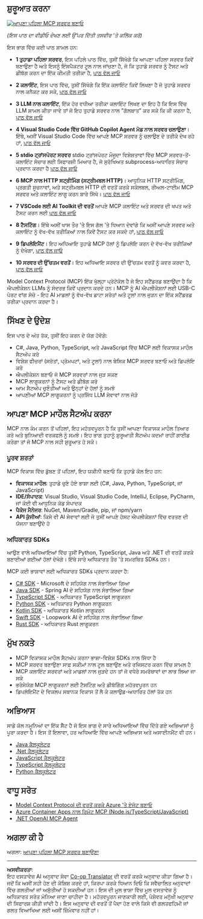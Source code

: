 <!--
CO_OP_TRANSLATOR_METADATA:
{
  "original_hash": "94b861de00829c34912ac36140f6183e",
  "translation_date": "2025-10-06T14:04:24+00:00",
  "source_file": "03-GettingStarted/README.md",
  "language_code": "pa"
}
-->
## ਸ਼ੁਰੂਆਤ ਕਰਨਾ  

[![ਆਪਣਾ ਪਹਿਲਾ MCP ਸਰਵਰ ਬਣਾਓ](../../../translated_images/04.0ea920069efd979a0b2dad51e72c1df7ead9c57b3305796068a6cee1f0dd6674.pa.png)](https://youtu.be/sNDZO9N4m9Y)

_(ਇਸ ਪਾਠ ਦਾ ਵੀਡੀਓ ਦੇਖਣ ਲਈ ਉੱਪਰ ਦਿੱਤੀ ਤਸਵੀਰ 'ਤੇ ਕਲਿੱਕ ਕਰੋ)_

ਇਸ ਭਾਗ ਵਿੱਚ ਕਈ ਪਾਠ ਸ਼ਾਮਲ ਹਨ:

- **1 ਤੁਹਾਡਾ ਪਹਿਲਾ ਸਰਵਰ**, ਇਸ ਪਹਿਲੇ ਪਾਠ ਵਿੱਚ, ਤੁਸੀਂ ਸਿੱਖੋਗੇ ਕਿ ਆਪਣਾ ਪਹਿਲਾ ਸਰਵਰ ਕਿਵੇਂ ਬਣਾਉਣਾ ਹੈ ਅਤੇ ਇਸਨੂੰ ਇੰਸਪੈਕਟਰ ਟੂਲ ਨਾਲ ਜਾਂਚਣਾ ਹੈ, ਜੋ ਕਿ ਤੁਹਾਡੇ ਸਰਵਰ ਨੂੰ ਟੈਸਟ ਅਤੇ ਡੀਬੱਗ ਕਰਨ ਦਾ ਇੱਕ ਕੀਮਤੀ ਤਰੀਕਾ ਹੈ, [ਪਾਠ ਵੱਲ ਜਾਓ](01-first-server/README.md)

- **2 ਕਲਾਇੰਟ**, ਇਸ ਪਾਠ ਵਿੱਚ, ਤੁਸੀਂ ਸਿੱਖੋਗੇ ਕਿ ਇੱਕ ਕਲਾਇੰਟ ਕਿਵੇਂ ਲਿਖਣਾ ਹੈ ਜੋ ਤੁਹਾਡੇ ਸਰਵਰ ਨਾਲ ਕਨੈਕਟ ਕਰ ਸਕੇ, [ਪਾਠ ਵੱਲ ਜਾਓ](02-client/README.md)

- **3 LLM ਨਾਲ ਕਲਾਇੰਟ**, ਇੱਕ ਹੋਰ ਵਧੀਆ ਤਰੀਕਾ ਕਲਾਇੰਟ ਲਿਖਣ ਦਾ ਇਹ ਹੈ ਕਿ ਇਸ ਵਿੱਚ LLM ਸ਼ਾਮਲ ਕੀਤਾ ਜਾਵੇ ਤਾਂ ਜੋ ਇਹ ਤੁਹਾਡੇ ਸਰਵਰ ਨਾਲ "ਗੱਲਬਾਤ" ਕਰ ਸਕੇ ਕਿ ਕੀ ਕਰਨਾ ਹੈ, [ਪਾਠ ਵੱਲ ਜਾਓ](03-llm-client/README.md)

- **4 Visual Studio Code ਵਿੱਚ GitHub Copilot Agent ਮੋਡ ਨਾਲ ਸਰਵਰ ਚਲਾਉਣਾ**। ਇੱਥੇ, ਅਸੀਂ Visual Studio Code ਵਿੱਚ ਆਪਣੇ MCP ਸਰਵਰ ਨੂੰ ਚਲਾਉਣ ਦੇ ਤਰੀਕੇ ਦੇਖ ਰਹੇ ਹਾਂ, [ਪਾਠ ਵੱਲ ਜਾਓ](04-vscode/README.md)

- **5 stdio ਟ੍ਰਾਂਸਪੋਰਟ ਸਰਵਰ** stdio ਟ੍ਰਾਂਸਪੋਰਟ ਮੌਜੂਦਾ ਵਿਸ਼ੇਸ਼ਤਾਵਾਂ ਵਿੱਚ MCP ਸਰਵਰ-ਤੋਂ-ਕਲਾਇੰਟ ਸੰਚਾਰ ਲਈ ਸਿਫਾਰਸ਼ੀ ਮਿਆਰ ਹੈ, ਜੋ ਸੁਰੱਖਿਅਤ subprocess-ਅਧਾਰਿਤ ਸੰਚਾਰ ਪ੍ਰਦਾਨ ਕਰਦਾ ਹੈ [ਪਾਠ ਵੱਲ ਜਾਓ](05-stdio-server/README.md)

- **6 MCP ਨਾਲ HTTP ਸਟ੍ਰੀਮਿੰਗ (ਸਟ੍ਰੀਮਬਲ HTTP)**। ਆਧੁਨਿਕ HTTP ਸਟ੍ਰੀਮਿੰਗ, ਪ੍ਰਗਤੀ ਸੂਚਨਾਵਾਂ, ਅਤੇ ਸਟ੍ਰੀਮਬਲ HTTP ਦੀ ਵਰਤੋਂ ਕਰਕੇ ਸਕੇਲਬਲ, ਰੀਅਲ-ਟਾਈਮ MCP ਸਰਵਰ ਅਤੇ ਕਲਾਇੰਟ ਲਾਗੂ ਕਰਨ ਬਾਰੇ ਸਿੱਖੋ। [ਪਾਠ ਵੱਲ ਜਾਓ](06-http-streaming/README.md)

- **7 VSCode ਲਈ AI Toolkit ਦੀ ਵਰਤੋਂ** ਆਪਣੇ MCP ਕਲਾਇੰਟ ਅਤੇ ਸਰਵਰ ਦੀ ਖਪਤ ਅਤੇ ਟੈਸਟ ਕਰਨ ਲਈ [ਪਾਠ ਵੱਲ ਜਾਓ](07-aitk/README.md)

- **8 ਟੈਸਟਿੰਗ**। ਇੱਥੇ ਅਸੀਂ ਖਾਸ ਤੌਰ 'ਤੇ ਇਸ ਗੱਲ 'ਤੇ ਧਿਆਨ ਦੇਵਾਂਗੇ ਕਿ ਅਸੀਂ ਆਪਣੇ ਸਰਵਰ ਅਤੇ ਕਲਾਇੰਟ ਨੂੰ ਵੱਖ-ਵੱਖ ਤਰੀਕਿਆਂ ਨਾਲ ਕਿਵੇਂ ਟੈਸਟ ਕਰ ਸਕਦੇ ਹਾਂ, [ਪਾਠ ਵੱਲ ਜਾਓ](08-testing/README.md)

- **9 ਡਿਪਲੋਇਮੈਂਟ**। ਇਹ ਅਧਿਆਇ ਤੁਹਾਡੇ MCP ਹੱਲਾਂ ਨੂੰ ਡਿਪਲੋਇ ਕਰਨ ਦੇ ਵੱਖ-ਵੱਖ ਤਰੀਕਿਆਂ ਨੂੰ ਦੇਖੇਗਾ, [ਪਾਠ ਵੱਲ ਜਾਓ](09-deployment/README.md)

- **10 ਸਰਵਰ ਦੀ ਉੱਚਤਮ ਵਰਤੋਂ**। ਇਹ ਅਧਿਆਇ ਸਰਵਰ ਦੀ ਉੱਚਤਮ ਵਰਤੋਂ ਨੂੰ ਕਵਰ ਕਰਦਾ ਹੈ, [ਪਾਠ ਵੱਲ ਜਾਓ](./10-advanced/README.md)

Model Context Protocol (MCP) ਇੱਕ ਖੁੱਲ੍ਹਾ ਪ੍ਰੋਟੋਕੋਲ ਹੈ ਜੋ ਇਹ ਸਟੈਂਡਰਡ ਬਣਾਉਂਦਾ ਹੈ ਕਿ ਐਪਲੀਕੇਸ਼ਨ LLMs ਨੂੰ ਸੰਦਰਭ ਕਿਵੇਂ ਪ੍ਰਦਾਨ ਕਰਦੇ ਹਨ। MCP ਨੂੰ AI ਐਪਲੀਕੇਸ਼ਨਾਂ ਲਈ USB-C ਪੋਰਟ ਵਾਂਗ ਸੋਚੋ - ਇਹ AI ਮਾਡਲਾਂ ਨੂੰ ਵੱਖ-ਵੱਖ ਡਾਟਾ ਸਰੋਤਾਂ ਅਤੇ ਟੂਲਾਂ ਨਾਲ ਜੁੜਨ ਦਾ ਇੱਕ ਸਟੈਂਡਰਡ ਤਰੀਕਾ ਪ੍ਰਦਾਨ ਕਰਦਾ ਹੈ।

## ਸਿੱਖਣ ਦੇ ਉਦੇਸ਼

ਇਸ ਪਾਠ ਦੇ ਅੰਤ ਤੱਕ, ਤੁਸੀਂ ਇਹ ਕਰਨ ਦੇ ਯੋਗ ਹੋਵੋਗੇ:

- C#, Java, Python, TypeScript, ਅਤੇ JavaScript ਵਿੱਚ MCP ਲਈ ਵਿਕਾਸਕ ਮਾਹੌਲ ਸੈਟਅੱਪ ਕਰੋ
- ਵਿਸ਼ੇਸ਼ ਫੀਚਰਾਂ (ਸਰੋਤਾਂ, ਪ੍ਰੋਮਪਟਾਂ, ਅਤੇ ਟੂਲਾਂ) ਨਾਲ ਬੇਸਿਕ MCP ਸਰਵਰ ਬਣਾਓ ਅਤੇ ਡਿਪਲੋਇ ਕਰੋ
- ਐਪਲੀਕੇਸ਼ਨ ਬਣਾਓ ਜੋ MCP ਸਰਵਰਾਂ ਨਾਲ ਜੁੜ ਸਕਣ
- MCP ਲਾਗੂਕਰਨਾਂ ਨੂੰ ਟੈਸਟ ਅਤੇ ਡੀਬੱਗ ਕਰੋ
- ਆਮ ਸੈਟਅੱਪ ਚੁਣੌਤੀਆਂ ਅਤੇ ਉਨ੍ਹਾਂ ਦੇ ਹੱਲਾਂ ਨੂੰ ਸਮਝੋ
- ਆਪਣੀਆਂ MCP ਲਾਗੂਕਰਨਾਂ ਨੂੰ ਪ੍ਰਸਿੱਧ LLM ਸੇਵਾਵਾਂ ਨਾਲ ਜੋੜੋ

## ਆਪਣਾ MCP ਮਾਹੌਲ ਸੈਟਅੱਪ ਕਰਨਾ

MCP ਨਾਲ ਕੰਮ ਕਰਨ ਤੋਂ ਪਹਿਲਾਂ, ਇਹ ਮਹੱਤਵਪੂਰਨ ਹੈ ਕਿ ਤੁਸੀਂ ਆਪਣਾ ਵਿਕਾਸਕ ਮਾਹੌਲ ਤਿਆਰ ਕਰੋ ਅਤੇ ਬੁਨਿਆਦੀ ਵਰਕਫਲੋ ਨੂੰ ਸਮਝੋ। ਇਹ ਭਾਗ ਤੁਹਾਨੂੰ ਸ਼ੁਰੂਆਤੀ ਸੈਟਅੱਪ ਕਦਮਾਂ ਰਾਹੀਂ ਗਾਈਡ ਕਰੇਗਾ ਤਾਂ ਜੋ MCP ਨਾਲ ਸਹੀ ਸ਼ੁਰੂਆਤ ਹੋ ਸਕੇ।

### ਪੂਰਵ ਸ਼ਰਤਾਂ

MCP ਵਿਕਾਸ ਵਿੱਚ ਡੁੱਬਣ ਤੋਂ ਪਹਿਲਾਂ, ਇਹ ਯਕੀਨੀ ਬਣਾਓ ਕਿ ਤੁਹਾਡੇ ਕੋਲ ਇਹ ਹਨ:

- **ਵਿਕਾਸਕ ਮਾਹੌਲ**: ਤੁਹਾਡੇ ਚੁਣੇ ਹੋਏ ਭਾਸ਼ਾ ਲਈ (C#, Java, Python, TypeScript, ਜਾਂ JavaScript)
- **IDE/ਸੰਪਾਦਕ**: Visual Studio, Visual Studio Code, IntelliJ, Eclipse, PyCharm, ਜਾਂ ਕੋਈ ਵੀ ਆਧੁਨਿਕ ਕੋਡ ਸੰਪਾਦਕ
- **ਪੈਕੇਜ ਮੈਨੇਜਰ**: NuGet, Maven/Gradle, pip, ਜਾਂ npm/yarn
- **API ਕੁੰਜੀਆਂ**: ਕਿਸੇ ਵੀ AI ਸੇਵਾਵਾਂ ਲਈ ਜੋ ਤੁਸੀਂ ਆਪਣੇ ਹੋਸਟ ਐਪਲੀਕੇਸ਼ਨਾਂ ਵਿੱਚ ਵਰਤਣ ਦੀ ਯੋਜਨਾ ਬਣਾਉਂਦੇ ਹੋ

### ਅਧਿਕਾਰਤ SDKs

ਆਉਣ ਵਾਲੇ ਅਧਿਆਇਆਂ ਵਿੱਚ ਤੁਸੀਂ Python, TypeScript, Java ਅਤੇ .NET ਦੀ ਵਰਤੋਂ ਕਰਕੇ ਬਣਾਈਆਂ ਗਈਆਂ ਹੱਲਾਂ ਦੇਖੋਗੇ। ਇੱਥੇ ਸਾਰੇ ਅਧਿਕਾਰਤ ਤੌਰ 'ਤੇ ਸਮਰਥਿਤ SDKs ਹਨ।

MCP ਕਈ ਭਾਸ਼ਾਵਾਂ ਲਈ ਅਧਿਕਾਰਤ SDKs ਪ੍ਰਦਾਨ ਕਰਦਾ ਹੈ:
- [C# SDK](https://github.com/modelcontextprotocol/csharp-sdk) - Microsoft ਦੇ ਸਹਿਯੋਗ ਨਾਲ ਸੰਭਾਲਿਆ ਗਿਆ
- [Java SDK](https://github.com/modelcontextprotocol/java-sdk) - Spring AI ਦੇ ਸਹਿਯੋਗ ਨਾਲ ਸੰਭਾਲਿਆ ਗਿਆ
- [TypeScript SDK](https://github.com/modelcontextprotocol/typescript-sdk) - ਅਧਿਕਾਰਤ TypeScript ਲਾਗੂਕਰਨ
- [Python SDK](https://github.com/modelcontextprotocol/python-sdk) - ਅਧਿਕਾਰਤ Python ਲਾਗੂਕਰਨ
- [Kotlin SDK](https://github.com/modelcontextprotocol/kotlin-sdk) - ਅਧਿਕਾਰਤ Kotlin ਲਾਗੂਕਰਨ
- [Swift SDK](https://github.com/modelcontextprotocol/swift-sdk) - Loopwork AI ਦੇ ਸਹਿਯੋਗ ਨਾਲ ਸੰਭਾਲਿਆ ਗਿਆ
- [Rust SDK](https://github.com/modelcontextprotocol/rust-sdk) - ਅਧਿਕਾਰਤ Rust ਲਾਗੂਕਰਨ

## ਮੁੱਖ ਨਕਤੇ

- MCP ਵਿਕਾਸਕ ਮਾਹੌਲ ਸੈਟਅੱਪ ਕਰਨਾ ਭਾਸ਼ਾ-ਵਿਸ਼ੇਸ਼ SDKs ਨਾਲ ਸਿੱਧਾ ਹੈ
- MCP ਸਰਵਰ ਬਣਾਉਣਾ ਸਾਫ਼ ਸਕੀਮਾਂ ਨਾਲ ਟੂਲ ਬਣਾਉਣ ਅਤੇ ਰਜਿਸਟਰ ਕਰਨ ਵਿੱਚ ਸ਼ਾਮਲ ਹੈ
- MCP ਕਲਾਇੰਟ ਸਰਵਰਾਂ ਅਤੇ ਮਾਡਲਾਂ ਨਾਲ ਜੁੜਦੇ ਹਨ ਤਾਂ ਜੋ ਵਧੇਰੇ ਸਮਰੱਥਾਵਾਂ ਦਾ ਲਾਭ ਲਿਆ ਜਾ ਸਕੇ
- ਭਰੋਸੇਯੋਗ MCP ਲਾਗੂਕਰਨਾਂ ਲਈ ਟੈਸਟਿੰਗ ਅਤੇ ਡੀਬੱਗਿੰਗ ਮਹੱਤਵਪੂਰਨ ਹਨ
- ਡਿਪਲੋਇਮੈਂਟ ਦੇ ਵਿਕਲਪ ਸਥਾਨਕ ਵਿਕਾਸ ਤੋਂ ਲੈ ਕੇ ਕਲਾਉਡ-ਅਧਾਰਿਤ ਹੱਲਾਂ ਤੱਕ ਹਨ

## ਅਭਿਆਸ

ਸਾਡੇ ਕੋਲ ਨਮੂਨਿਆਂ ਦਾ ਇੱਕ ਸੈੱਟ ਹੈ ਜੋ ਇਸ ਭਾਗ ਦੇ ਸਾਰੇ ਅਧਿਆਇਆਂ ਵਿੱਚ ਦਿੱਤੇ ਗਏ ਅਭਿਆਸਾਂ ਨੂੰ ਪੂਰਾ ਕਰਦਾ ਹੈ। ਇਸ ਤੋਂ ਇਲਾਵਾ, ਹਰ ਅਧਿਆਇ ਵਿੱਚ ਆਪਣੇ ਅਭਿਆਸ ਅਤੇ ਅਸਾਈਨਮੈਂਟ ਵੀ ਹਨ।

- [Java ਕੈਲਕੂਲੇਟਰ](./samples/java/calculator/README.md)
- [.Net ਕੈਲਕੂਲੇਟਰ](../../../03-GettingStarted/samples/csharp)
- [JavaScript ਕੈਲਕੂਲੇਟਰ](./samples/javascript/README.md)
- [TypeScript ਕੈਲਕੂਲੇਟਰ](./samples/typescript/README.md)
- [Python ਕੈਲਕੂਲੇਟਰ](../../../03-GettingStarted/samples/python)

## ਵਾਧੂ ਸਰੋਤ

- [Model Context Protocol ਦੀ ਵਰਤੋਂ ਕਰਕੇ Azure 'ਤੇ ਏਜੰਟ ਬਣਾਓ](https://learn.microsoft.com/azure/developer/ai/intro-agents-mcp)
- [Azure Container Apps ਨਾਲ ਰਿਮੋਟ MCP (Node.js/TypeScript/JavaScript)](https://learn.microsoft.com/samples/azure-samples/mcp-container-ts/mcp-container-ts/)
- [.NET OpenAI MCP Agent](https://learn.microsoft.com/samples/azure-samples/openai-mcp-agent-dotnet/openai-mcp-agent-dotnet/)

## ਅਗਲਾ ਕੀ ਹੈ

ਅਗਲਾ: [ਆਪਣਾ ਪਹਿਲਾ MCP ਸਰਵਰ ਬਣਾਉਣਾ](01-first-server/README.md)

---

**ਅਸਵੀਕਰਤਾ**:  
ਇਹ ਦਸਤਾਵੇਜ਼ AI ਅਨੁਵਾਦ ਸੇਵਾ [Co-op Translator](https://github.com/Azure/co-op-translator) ਦੀ ਵਰਤੋਂ ਕਰਕੇ ਅਨੁਵਾਦ ਕੀਤਾ ਗਿਆ ਹੈ। ਜਦੋਂ ਕਿ ਅਸੀਂ ਸਹੀ ਹੋਣ ਦੀ ਕੋਸ਼ਿਸ਼ ਕਰਦੇ ਹਾਂ, ਕਿਰਪਾ ਕਰਕੇ ਧਿਆਨ ਦਿਓ ਕਿ ਸਵੈਚਾਲਿਤ ਅਨੁਵਾਦਾਂ ਵਿੱਚ ਗਲਤੀਆਂ ਜਾਂ ਅਸੁੱਤੀਆਂ ਹੋ ਸਕਦੀਆਂ ਹਨ। ਇਸ ਦੀ ਮੂਲ ਭਾਸ਼ਾ ਵਿੱਚ ਮੂਲ ਦਸਤਾਵੇਜ਼ ਨੂੰ ਅਧਿਕਾਰਤ ਸਰੋਤ ਮੰਨਿਆ ਜਾਣਾ ਚਾਹੀਦਾ ਹੈ। ਮਹੱਤਵਪੂਰਨ ਜਾਣਕਾਰੀ ਲਈ, ਪੇਸ਼ੇਵਰ ਮਨੁੱਖੀ ਅਨੁਵਾਦ ਦੀ ਸਿਫਾਰਸ਼ ਕੀਤੀ ਜਾਂਦੀ ਹੈ। ਇਸ ਅਨੁਵਾਦ ਦੀ ਵਰਤੋਂ ਤੋਂ ਪੈਦਾ ਹੋਣ ਵਾਲੇ ਕਿਸੇ ਵੀ ਗਲਤਫਹਿਮੀ ਜਾਂ ਗਲਤ ਵਿਆਖਿਆ ਲਈ ਅਸੀਂ ਜ਼ਿੰਮੇਵਾਰ ਨਹੀਂ ਹਾਂ।
